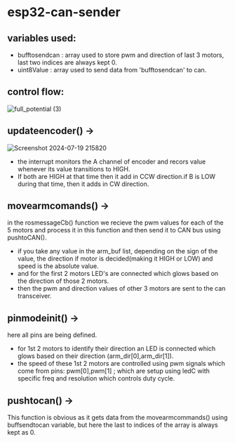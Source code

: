 # esp32-can-sender
## variables used:
* bufftosendcan : array used to store pwm and direction of last 3 motors, last two indices are always kept 0.
* uint8Value : array used to send data from 'bufftosendcan' to can.
## control flow:
![full_potential (3)](https://github.com/user-attachments/assets/1316b651-a063-4b07-afc2-abf607a859d9)
## updateencoder() ->
![Screenshot 2024-07-19 215820](https://github.com/user-attachments/assets/371ba128-f90a-43e2-9eb3-ef61f2b87489)
* the interrupt monitors the A channel of encoder and recors value whenever its value transitions to HIGH. 
* If both are HIGH at that time then it add in CCW direction.if B is LOW during that time, then it adds in CW direction.
## movearmcomands() ->
in the rosmessageCb() function we recieve the pwm values for each of the 5 motors and process it in this function and then send it to CAN bus using pushtoCAN().
* if you take any value in the arm_buf list, depending on the sign of the value, the direction if motor is decided(making it HIGH or LOW) and speed is the absolute value.
* and for the first 2 motors LED's are connected which glows based on the direction of those 2 motors.
* then the pwm and direction values of other 3 motors are sent to the can transceiver.
## pinmodeinit() ->
here all pins are being defined.
* for 1st 2 motors to identify their direction an LED is connected which glows based on their direction (arm_dir[0],arm_dir[1]).
* the speed of these 1st 2 motors are controlled using pwm signals which come from pins: pwm[0],pwm[1] ; which are setup using ledC with specific freq and resolution which controls duty cycle.
## pushtocan() ->
This function is obvious as it gets data from the movearmcommands() using buffsendtocan variable, but here the last to indices of the array is always kept as 0.

